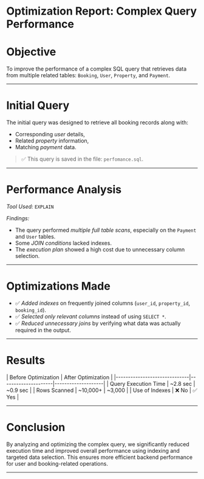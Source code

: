 

# Optimization Report: Complex Query Performance

# Objective  
To improve the performance of a complex SQL query that retrieves data from multiple related tables: `Booking`, `User`, `Property`, and `Payment`.

---

# Initial Query  
The initial query was designed to retrieve all booking records along with:
- Corresponding *user* details,
- Related *property* information,
- Matching *payment* data.

> ✅ This query is saved in the file: `perfomance.sql`.

---

# Performance Analysis  

*Tool Used:* `EXPLAIN`

*Findings:*
- The query performed *multiple full table scans*, especially on the `Payment` and `User` tables.
- Some *JOIN conditions* lacked indexes.
- The *execution plan* showed a high cost due to unnecessary column selection.

---

# Optimizations Made  

- ✅ *Added indexes* on frequently joined columns (`user_id`, `property_id`, `booking_id`).
- ✅ *Selected only relevant columns* instead of using `SELECT *`.
- ✅ *Reduced unnecessary joins* by verifying what data was actually required in the output.

---

# Results
| Before Optimization | After Optimization |
|------------------------------|---------------------|--------------------|
| Query Execution Time         | ~2.8 sec            | ~0.9 sec           |
| Rows Scanned                 | ~10,000+            | ~3,000             |
| Use of Indexes               | ❌ No               | ✅ Yes             |

---

# Conclusion

By analyzing and optimizing the complex query, we significantly reduced execution time and improved overall performance using indexing and targeted data selection. This ensures more efficient backend performance for user and booking-related operations.

---

